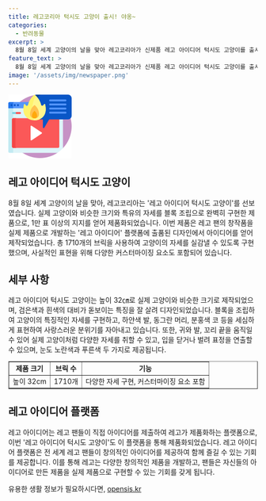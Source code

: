 ```yaml
---
title: 레고코리아 턱시도 고양이 출시! 야옹~
categories:
  - 반려동물
excerpt: >
  8월 8일 세계 고양이의 날을 맞아 레고코리아가 신제품 레고 아이디어 턱시도 고양이를 출시했다. 이 고양이 모형은 실제 고양이와 비슷한 크기와 특유의 자세를 구현하여 주목받고 있다. 1710개의 브릭으로 만들어진 이 모형은 실제 고양이처럼 고개를 돌리거나 귀와 발, 꼬리 끝을 움직일 수 있으며, 입을 닫거나 벌려 재미있는 표정을 연출할 수 있다. 이 외에도 눈의 색상과 다양한 커스터마이징 요소가 포함되어 있어 더욱 사실적인 표현을 선보이고 있다.
feature_text: >
  8월 8일 세계 고양이의 날을 맞아 레고코리아가 신제품 레고 아이디어 턱시도 고양이를 출시했다. 이 고양이 모형은 실제 고양이와 비슷한 크기와 특유의 자세를 구현하여 주목받고 있다. 1710개의 브릭으로 만들어진 이 모형은 실제 고양이처럼 고개를 돌리거나 귀와 발, 꼬리 끝을 움직일 수 있으며, 입을 닫거나 벌려 재미있는 표정을 연출할 수 있다. 이 외에도 눈의 색상과 다양한 커스터마이징 요소가 포함되어 있어 더욱 사실적인 표현을 선보이고 있다.
image: '/assets/img/newspaper.png'
---
```


<p><img src="/assets/img/news.png" alt="rentncar 속보" /></p>

<h2 data-ke-size="size26">레고 아이디어 턱시도 고양이</h2>

<p data-ke-size="size16">8월 8일 세계 고양이의 날을 맞아, 레고코리아는 '레고 아이디어 턱시도 고양이'를 선보였습니다. 실제 고양이와 비슷한 크기와 특유의 자세를 블록 조립으로 완벽히 구현한 제품으로, 1만 표 이상의 지지를 얻어 제품화되었습니다. 이번 제품은 레고 팬의 창작품을 실제 제품으로 개발하는 '레고 아이디어' 플랫폼에 출품된 디자인에서 아이디어를 얻어 제작되었습니다. 총 1710개의 브릭을 사용하여 고양이의 자세를 실감낼 수 있도록 구현했으며, 사실적인 표현을 위해 다양한 커스터마이징 요소도 포함되어 있습니다.</p>

<h2 data-ke-size="size26">세부 사항</h2>

<p data-ke-size="size16">레고 아이디어 턱시도 고양이는 높이 32㎝로 실제 고양이와 비슷한 크기로 제작되었으며, 검은색과 흰색의 대비가 돋보이는 특징을 잘 살려 디자인되었습니다. 블록을 조립하여 고양이의 특징적인 자세를 구현하고, 하얀색 발, 동그란 머리, 분홍색 코 등을 세심하게 표현하여 사랑스러운 분위기를 자아내고 있습니다. 또한, 귀와 발, 꼬리 끝을 움직일 수 있어 실제 고양이처럼 다양한 자세를 취할 수 있고, 입을 닫거나 벌려 표정을 연출할 수 있으며, 눈도 노란색과 푸른색 두 가지로 제공됩니다.</p>

<table style="width: 100%;" border="1">
    <tbody>
        <tr>
            <td style="text-align: center; height: 17px;"><b>제품 크기</b></td>
            <td style="text-align: center; height: 17px;"><b>브릭 수</b></td>
            <td style="text-align: center; height: 17px;"><b>기능</b></td>
        </tr>
        <tr>
            <td style="text-align: center; height: 17px;">높이 32cm</td>
            <td style="text-align: center; height: 17px;">1710개</td>
            <td style="text-align: center; height: 17px;">다양한 자세 구현, 커스터마이징 요소 포함</td>
        </tr>
    </tbody>
</table>

<h2 data-ke-size="size26">레고 아이디어 플랫폼</h2>

<p data-ke-size="size16">레고 아이디어는 레고 팬들이 직접 아이디어를 제출하여 레고가 제품화하는 플랫폼으로, 이번 '레고 아이디어 턱시도 고양이'도 이 플랫폼을 통해 제품화되었습니다. 레고 아이디어 플랫폼은 전 세계 레고 팬들이 창의적인 아이디어를 제공하여 함께 즐길 수 있는 기회를 제공합니다. 이를 통해 레고는 다양한 창의적인 제품을 개발하고, 팬들은 자신들의 아이디어로 만든 제품을 실제 제품으로 구현할 수 있는 기회를 갖게 됩니다.</p>
유용한 생활 정보가 필요하시다면, <a href="https://opensis.kr" rel="dofollow">opensis.kr</a>


